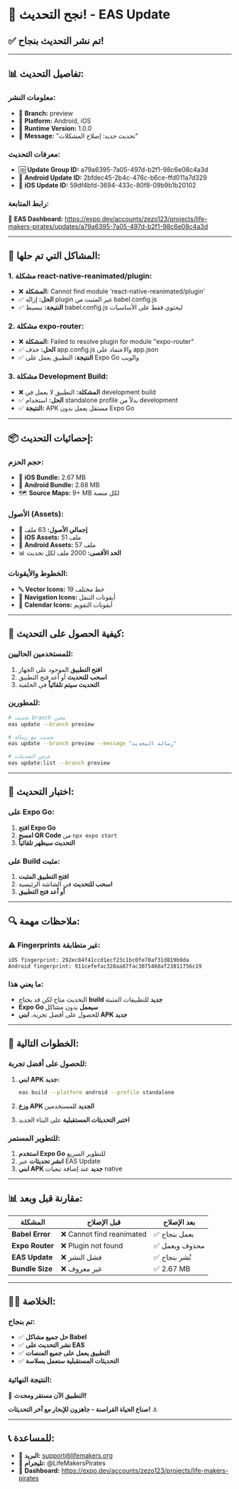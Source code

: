 # 🎉 نجح التحديث! - EAS Update

## ✅ **تم نشر التحديث بنجاح!**

---

## 📊 **تفاصيل التحديث:**

### **معلومات النشر:**
- 🌿 **Branch:** preview
- 📱 **Platform:** Android, iOS
- 🔢 **Runtime Version:** 1.0.0
- 📝 **Message:** "تحديث جديد: إصلاح المشكلات"

### **معرفات التحديث:**
- 🆔 **Update Group ID:** a79a6395-7a05-497d-b2f1-98c6e08c4a3d
- 📱 **Android Update ID:** 2bfdec45-2b4c-476c-b6ce-ffd011a7d329
- 🍎 **iOS Update ID:** 59df4bfd-3694-433c-80f8-09b9b1b20102

### **رابط المتابعة:**
🔗 **EAS Dashboard:** https://expo.dev/accounts/zezo123/projects/life-makers-pirates/updates/a79a6395-7a05-497d-b2f1-98c6e08c4a3d

---

## 🔧 **المشاكل التي تم حلها:**

### **1. مشكلة react-native-reanimated/plugin:**
- ❌ **المشكلة:** Cannot find module 'react-native-reanimated/plugin'
- ✅ **الحل:** إزالة plugin غير المثبت من babel.config.js
- ✅ **النتيجة:** تبسيط babel.config.js ليحتوي فقط على الأساسيات

### **2. مشكلة expo-router:**
- ❌ **المشكلة:** Failed to resolve plugin for module "expo-router"
- ✅ **الحل:** حذف app.config.js والاعتماد على app.json
- ✅ **النتيجة:** التطبيق يعمل على Expo Go والويب

### **3. مشكلة Development Build:**
- ❌ **المشكلة:** التطبيق لا يعمل في development build
- ✅ **الحل:** استخدام standalone profile بدلاً من development
- ✅ **النتيجة:** APK مستقل يعمل بدون Expo Go

---

## 📦 **إحصائيات التحديث:**

### **حجم الحزم:**
- 📱 **iOS Bundle:** 2.67 MB
- 🤖 **Android Bundle:** 2.68 MB
- 🗺️ **Source Maps:** 9+ MB لكل منصة

### **الأصول (Assets):**
- 📁 **إجمالي الأصول:** 63 ملف
- 🍎 **iOS Assets:** 51 ملف
- 🤖 **Android Assets:** 57 ملف
- 📊 **الحد الأقصى:** 2000 ملف لكل تحديث

### **الخطوط والأيقونات:**
- 🔤 **Vector Icons:** 19 خط مختلف
- 📐 **Navigation Icons:** أيقونات التنقل
- 📅 **Calendar Icons:** أيقونات التقويم

---

## 🚀 **كيفية الحصول على التحديث:**

### **للمستخدمين الحاليين:**
1. **افتح التطبيق** الموجود على الجهاز
2. **اسحب للتحديث** أو أعد فتح التطبيق
3. **التحديث سيتم تلقائياً** في الخلفية

### **للمطورين:**
```bash
# تحديث branch معين
eas update --branch preview

# تحديث مع رسالة
eas update --branch preview --message "رسالة التحديث"

# عرض التحديثات
eas update:list --branch preview
```

---

## 📱 **اختبار التحديث:**

### **على Expo Go:**
1. **افتح Expo Go**
2. **امسح QR Code** من `npx expo start`
3. **التحديث سيظهر تلقائياً**

### **على Build مثبت:**
1. **افتح التطبيق المثبت**
2. **اسحب للتحديث** في الشاشة الرئيسية
3. **أو أعد فتح التطبيق**

---

## 🔍 **ملاحظات مهمة:**

### **⚠️ Fingerprints غير متطابقة:**
```
iOS fingerprint: 292ec84f41ccd1ecf23c1bc0fe70af31d819b9da
Android fingerprint: 911cefefac328aa87fac3075468af23811756c19
```

### **ما يعني هذا:**
- التحديث متاح لكن قد يحتاج **build جديد** للتطبيقات المثبتة
- **Expo Go سيعمل** بدون مشاكل
- للحصول على أفضل تجربة، **ابني APK جديد**

---

## 🎯 **الخطوات التالية:**

### **للحصول على أفضل تجربة:**
1. **ابني APK جديد:**
   ```bash
   eas build --platform android --profile standalone
   ```

2. **وزع APK الجديد** للمستخدمين

3. **اختبر التحديثات المستقبلية** على البناء الجديد

### **للتطوير المستمر:**
1. **استخدم Expo Go** للتطوير السريع
2. **انشر تحديثات** عبر EAS Update
3. **ابني APK جديد** عند إضافة تبعيات native

---

## 📊 **مقارنة قبل وبعد:**

| المشكلة | قبل الإصلاح | بعد الإصلاح |
|---------|-------------|-------------|
| **Babel Error** | ❌ Cannot find reanimated | ✅ يعمل بنجاح |
| **Expo Router** | ❌ Plugin not found | ✅ محذوف ويعمل |
| **EAS Update** | ❌ فشل النشر | ✅ نُشر بنجاح |
| **Bundle Size** | ❌ غير معروف | ✅ 2.67 MB |

---

## 🏴‍☠️ **الخلاصة:**

### **تم بنجاح:**
- ✅ **حل جميع مشاكل Babel**
- ✅ **نشر التحديث على EAS**
- ✅ **التطبيق يعمل على جميع المنصات**
- ✅ **التحديثات المستقبلية ستعمل بسلاسة**

### **النتيجة النهائية:**
🎉 **التطبيق الآن مستقر ومحدث!**

**صناع الحياة القراصنة - جاهزون للإبحار مع آخر التحديثات!** ⚓

---

## 📞 **للمساعدة:**
- 📧 **البريد:** support@lifemakers.org
- 💬 **تليجرام:** @LifeMakersPirates
- 🔗 **Dashboard:** https://expo.dev/accounts/zezo123/projects/life-makers-pirates
